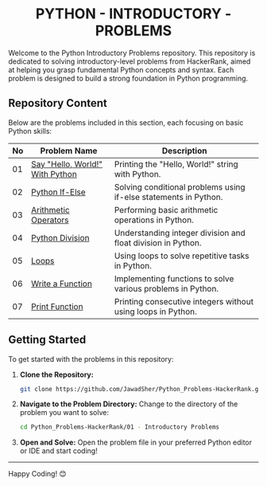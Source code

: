 <h1 align='center'>PYTHON - INTRODUCTORY - PROBLEMS</h1>

Welcome to the Python Introductory Problems repository. This repository is dedicated to solving introductory-level problems from HackerRank, aimed at helping you grasp fundamental Python concepts and syntax. Each problem is designed to build a strong foundation in Python programming.

## Repository Content
Below are the problems included in this section, each focusing on basic Python skills:

| No | Problem Name | Description |
|---|---|---|
| 01 | [Say "Hello, World!" With Python](https://github.com/JawadSher/Python_Problems-HackerRank/tree/main/01%20-%20Introductory%20Problems/01%20-%20Say%20Hello%20World%20with%20Python) | Printing the "Hello, World!" string with Python. |
| 02 | [Python If-Else](https://github.com/JawadSher/Python_Problems-HackerRank/tree/main/01%20-%20Introductory%20Problems/02%20-%20Python%20If-Else) | Solving conditional problems using if-else statements in Python. |
| 03 | [Arithmetic Operators](https://github.com/JawadSher/Python_Problems-HackerRank/tree/main/01%20-%20Introductory%20Problems/03%20-%20Arithmetic%20Operators) | Performing basic arithmetic operations in Python. |
| 04 | [Python Division](https://github.com/JawadSher/Python_Problems-HackerRank/tree/main/01%20-%20Introductory%20Problems/04%20-%20Python%20Division) | Understanding integer division and float division in Python. |
| 05 | [Loops](https://github.com/JawadSher/Python_Problems-HackerRank/tree/main/01%20-%20Introductory%20Problems/05%20-%20Loops) | Using loops to solve repetitive tasks in Python. |
| 06 | [Write a Function](https://github.com/JawadSher/Python_Problems-HackerRank/tree/main/01%20-%20Introductory%20Problems/06%20-%20Write%20a%20Function) | Implementing functions to solve various problems in Python. |
| 07 | [Print Function](https://github.com/JawadSher/Python_Problems-HackerRank/tree/main/01%20-%20Introductory%20Problems/07%20-%20Print%20Function) | Printing consecutive integers without using loops in Python. |

## Getting Started

To get started with the problems in this repository:

1. **Clone the Repository:**
   ```bash
   git clone https://github.com/JawadSher/Python_Problems-HackerRank.git
   ```

2. **Navigate to the Problem Directory:**
   Change to the directory of the problem you want to solve:
   ```bash
   cd Python_Problems-HackerRank/01 - Introductory Problems
   ```

3. **Open and Solve:**
   Open the problem file in your preferred Python editor or IDE and start coding!

---
Happy Coding! 😊
